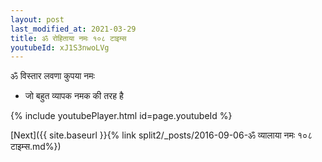 ```yaml
---
layout: post
last_modified_at: 2021-03-29
title: ॐ रोहिताया नमः १०८ टाइम्स
youtubeId: xJ1S3nwoLVg
---
```

 
 
 ॐ विस्तार लवणा कुपया नमः  
 
 -  जो बहुत व्यापक नमक की तरह है 
 
  
 
  
 
 
 
 
 
 


{% include youtubePlayer.html id=page.youtubeId %}
 
[Next]({{ site.baseurl }}{% link  split2/_posts/2016-09-06-ॐ व्यालाया नमः १०८ टाइम्स.md%})
 
